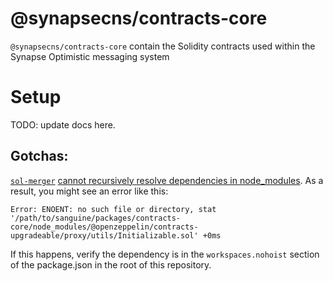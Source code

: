 # @synapsecns/contracts-core

`@synapsecns/contracts-core` contain the Solidity contracts used within the Synapse Optimistic messaging system

# Setup

TODO: update docs here.

## Gotchas:

[`sol-merger`](https://github.com/RyuuGan/sol-merger) [cannot recursively resolve dependencies in node_modules](https://github.com/RyuuGan/sol-merger/issues/58). As a result, you might see an error like this:

`Error: ENOENT: no such file or directory, stat '/path/to/sanguine/packages/contracts-core/node_modules/@openzeppelin/contracts-upgradeable/proxy/utils/Initializable.sol' +0ms`

If this happens, verify the dependency is in the `workspaces.nohoist` section of the package.json in the root of this repository.


